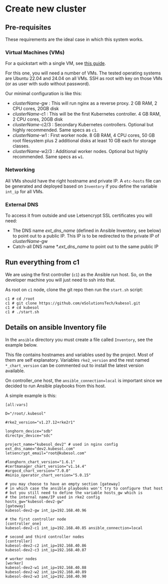 # Create new cluster

## Pre-requisites

These requirements are the ideal case in which this system works.

### Virtual Machines (VMs)

For a quickstart with a single VM, see [this guide](Quickstart.md).

For this one, you will need a number of VMs. 
The tested operating systems are Ubuntu 22.04 and 24.04 on all VMs. 
SSH as root with key on those VMs (or as user with sudo without password).

Our minimal configuration is like this:

- _clusterName_-gw : This will run nginx as a reverse proxy. 2 GB RAM, 2 CPU cores, 20GB disk
- _clusterName_-c1 : This will be the first Kubernetes controller. 4 GB RAM, 2 CPU cores, 20GB disk
- _clusterName_-c2/3 : Secondary Kubernetes controllers. Optional but highly recommended. Same specs as `c1`.
- _clusterName_-w1 : First worker node. 8 GB RAM, 4 CPU cores, 50 GB root filesystem plus 2 additional disks at least 10 GB each for storage classes.
- _clusterName_-w2/3 : Additional worker nodes. Optional but highly recommended. Same specs as `w1`.

### Networking

All VMs should have the right hostname and private IP. A `etc-hosts` file can be generated and deployed based on `Inventory` if you define the variable `int_ip` for all VMs.

### External DNS

To access it from outside and use Letsencrypt SSL certificates you will need:

- The DNS name _ext_dns_name_ (defined in Ansible Inventory, see below) to point out to a public IP. This IP is to be redirected to the private IP of _clusterName_-gw
- Catch-all DNS name *._ext_dns_name_ to point out to the same public IP


## Run everything from c1

We are using the first controller (`c1`) as the Ansible run host. So, on the developer machine you will just need to ssh into that. 

As root on `c1` node, clone the git repo then run the `start.sh` script:

```
c1 # cd /root
c1 # git clone https://github.com/eSolutionsTech/kubesol.git
c1 # cd kubesol
c1 # ./start.sh
```

## Details on ansible Inventory file

In the `ansible` directory you must create a file called `Inventory`, see the example below.

This file contains hostnames and variables used by the project. Most of them are self explanatory. Variables `rke2_version` and the rest named `*_chart_version` can be commented out to install the latest version available. 

On controller_one host, the `ansible_connection=local` is important since we decided to run Ansible playbooks from this host.

A simple example is this:

```
[all:vars]

D="/root/.kubesol"

#rke2_version="v1.27.12+rke2r1"

longhorn_device="sdb"
directpv_device="sdc"

project_name="kubesol_dev2" # used in nginx config
ext_dns_name="dev2.kubesol.com"
letsencrypt_email="root@kubesol.com"

#longhorn_chart_version="1.6.1"
#certmanager_chart_version="v1.14.4"
#argocd_chart_version="7.0.0"
#minio_operator_chart_version="5.0.15"

# you may choose to have an empty section [gateway]
# in which case the ansible playbooks won't try to configure that host
# but you still need to define the variable hosts_gw which is
# the internal name/IP used in rke2 config 
hosts_gw="kubesol-dev2-gw"
[gateway]
kubesol-dev2-gw int_ip=192.168.40.96

# the first controller node
[controller_one]
kubesol-dev2-c1 int_ip=192.168.40.85 ansible_connection=local

# second and third controller nodes
[controller]
kubesol-dev2-c2 int_ip=192.168.40.86
kubesol-dev2-c3 int_ip=192.168.40.87

# worker nodes
[worker]
kubesol-dev2-w1 int_ip=192.168.40.88
kubesol-dev2-w2 int_ip=192.168.40.89
kubesol-dev2-w3 int_ip=192.168.40.90
```


